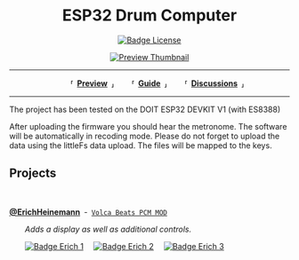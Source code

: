 
<div align = center>

# ESP32 Drum Computer

[![Badge License]][License]

[![Preview Thumbnail]][Preview]

</div>

---

<div align = center>

  **⸢ [Preview] ⸥**
  **⸢ [Guide] ⸥**
  **⸢ [Discussions] ⸥**
  
</div>

---

The project has been tested on the DOIT ESP32 DEVKIT V1 (with ES8388)

After uploading the firmware you should hear the metronome.
The software will be automatically in recoding mode.
Please do not forget to upload the data using the littleFs data upload.
The files will be mapped to the keys.


## Projects 

<br>

**[@ErichHeinemann][Erich]** - [`Volca Beats PCM MOD`][Erich Github] <br>

  *Adds a display as well as additional controls.*

  [![Badge Erich 1]][Erich Video 1]
 [![Badge Erich 2]][Erich Video 2]
 [![Badge Erich 3]][Erich Video 3]


<!----------------------------------------------------------------------------->

[Badge License]: https://img.shields.io/badge/License-GPLv3-blue.svg

[Preview Thumbnail]: img/Thumbnail.png
[Preview]: https://youtu.be/vvA7vfouk84

[Guide]: https://youtu.be/ZNxGCB-d68g

[Discussions]: https://github.com/marcel-licence/esp32_drum_computer/discussions
[License]: LICENSE


<!-------------------------{ Project - ErichHeinemann }------------------------>

[Erich Github]: https://github.com/ErichHeinemann/ESP32-Audio-Tests-ML
[Erich]: https://github.com/ErichHeinemann/

[Badge Erich 1]: https://img.shields.io/badge/Preview_A-FF0000.svg?logo=youtube
[Badge Erich 2]: https://img.shields.io/badge/Preview_B-FF0000.svg?logo=youtube
[Badge Erich 3]: https://img.shields.io/badge/Preview_C-FF0000.svg?logo=youtube

[Erich Video 1]: https://youtu.be/XIrn2-dZn1U
[Erich Video 2]: https://youtu.be/J7IOvEoxopA
[Erich Video 3]: https://youtu.be/R3fIEp8z8aU

